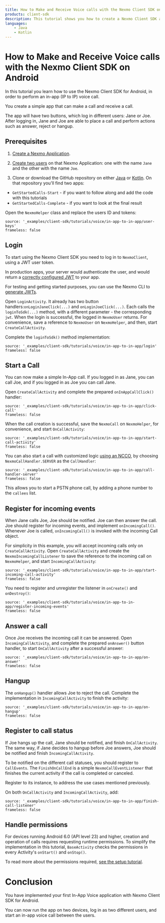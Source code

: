 ```yaml
---
title: How to Make and Receive Voice calls with the Nexmo Client SDK on Android
products: client-sdk
description: This tutorial shows you how to create a Nexmo Client SDK application that can make and receive voice calls on Android.
languages:
    - Java
    - Kotlin
---
```


# How to Make and Receive Voice calls with the Nexmo Client SDK on Android

In this tutorial you learn how to use the Nexmo Client SDK for Android, in order to perform an in-app (IP to IP) voice call.

You create a simple app that can make a call and receive a call.

The app will have two buttons, which log in different users: Jane or Joe. After logging in, Jane and Joe are able to place a call and perform actions such as answer, reject or hangup.

## Prerequisites

1. [Create a Nexmo Application](/tutorials/client-sdk-generate-test-credentials).

2. [Create two users](/tutorials/client-sdk-generate-test-credentials) on that Nexmo Application: one with the name `Jane` and the other with the name `Joe`.

3. Clone or download the GitHub repository on either [Java](https://github.com/Nexmo/Client-Get-Started-InApp-Voice-Android-Java) or [Kotlin](https://github.com/Nexmo/Client-Get-Started-InApp-Voice-Android-Kotlin). On that repository you'll find two apps:

- `GetStartedCalls-Start` - if you want to follow along and add the code with this tutorials
- `GetStartedCalls-Complete` - if you want to look at the final result

Open the `NexmoHelper` class and replace the users ID and tokens:

```tabbed_content
source: '_examples/client-sdk/tutorials/voice/in-app-to-in-app/user-keys'
frameless: false
```

## Login

To start using the Nexmo Client SDK you need to log in to `NexmoClient`, using a JWT user token.

In production apps, your server would authenticate the user, and would return a [correctly configured JWT](/client-sdk/concepts/jwt-acl) to your app.

For testing and getting started purposes, you can use the Nexmo CLI to [generate JWTs](/tutorials/client-sdk-generate-test-credentials).

Open `LoginActivity`. It already has two button handlers:`onLoginJaneClick(...)` and `onLoginJoeClick(...)`. Each calls the `loginToSdk(...)` method, with a different parameter - the corresponding `jwt`. When the login is successful, the logged in `NexmoUser` returns. For convenience, save a reference to `NexmoUser` on `NexmoHelper`, and then, start `CreateCallActivity`.

Complete the `loginToSdk()` method implementation:

```tabbed_content
source: '_examples/client-sdk/tutorials/voice/in-app-to-in-app/login'
frameless: false
```

## Start a Call

You can now make a simple In-App call. If you logged in as Jane, you can call Joe, and if you logged in as Joe you can call Jane.

Open `CreateCallActivity` and complete the prepared `onInAppCallClick()` handler:

```tabbed_content
source: '_examples/client-sdk/tutorials/voice/in-app-to-in-app/click-call'
frameless: false
```

When the call creation is successful, save the `NexmoCall` on `NexmoHelper`, for convenience, and start `OnCallActivity`:

```tabbed_content
source: '_examples/client-sdk/tutorials/voice/in-app-to-in-app/start-call-activity'
frameless: false
```

You can also start a call with customized logic [using an NCCO](/client-sdk/in-app-voice/concepts/ncco-guide), by choosing `NexmoCallHandler.SERVER` as the `CallHandler`:

```tabbed_content
source: '_examples/client-sdk/tutorials/voice/in-app-to-in-app/call-handler-server'
frameless: false
```

This allows you to start a PSTN phone call, by adding a phone number to the `callees` list.

## Register for incoming events

When Jane calls Joe, Joe should be notified. Joe can then answer the call. Joe should register for incoming events, and implement `onIncomingCall()`. Whenever Joe is called, `onIncomingCall()` is invoked with the incoming Call object.

For simplicity in this example, you will accept incoming calls only on `CreateCallActivity`. Open `CreateCallActivity` and create the `NexmoIncomingCallListener` to save the reference to the incoming call on `NexmoHelper`, and start `IncomingCallActivity`:

```tabbed_content
source: '_examples/client-sdk/tutorials/voice/in-app-to-in-app/start-incoming-call-activity'
frameless: false
```

You need to register and unregister the listener in `onCreate()` and `onDestroy()`:

```tabbed_content
source: '_examples/client-sdk/tutorials/voice/in-app-to-in-app/register-incoming-events'
frameless: false
```

## Answer a call

Once Joe receives the incoming call it can be answered. Open `IncomingCallActivity`, and complete the prepared `onAnswer()` button handler, to start `OnCallActivity` after a successful answer:

```tabbed_content
source: '_examples/client-sdk/tutorials/voice/in-app-to-in-app/on-answer'
frameless: false
```

## Hangup

The `onHangup()` handler allows Joe to reject the call. Complete the implementation in `IncomingCallActivity` to finish the activity:

```tabbed_content
source: '_examples/client-sdk/tutorials/voice/in-app-to-in-app/on-hangup'
frameless: false
```

## Register to call status

If Joe hangs up the call, Jane should be notified, and finish `OnCallActivity`. The same way, if Jane decides to hangup before Joe answers, Joe should be notified and finish `IncomingCallActivity`.

To be notified on the different call statuses, you should register to `CallEvents`. The `FinishOnCallEnd` is a simple `NexmoCallEventListener` that finishes the current activity if the call is completed or canceled.

Register to its instance, to address the use cases mentioned previously.

On both `OnCallActivity` and `IncomingCallActivity`, add:

```tabbed_content
source: '_examples/client-sdk/tutorials/voice/in-app-to-in-app/finish-call-listener'
frameless: false
```

## Handle permissions

For devices running Android 6.0 (API level 23) and higher, creation and operation of calls requires requesting runtime permissions. To simplify the implementation in this tutorial, `BaseActivity` checks the permissions in every Activity's `onStart()` and `onStop()`.

To read more about the permissions required, [see the setup tutorial](/tutorials/client-sdk-android-add-sdk-to-your-app#add-permissions).

# Conclusion

You have implemented your first In-App Voice application with Nexmo Client SDK for Android.

You can now run the app on two devices, log in as two different users, and start an in-app voice call between the users.
